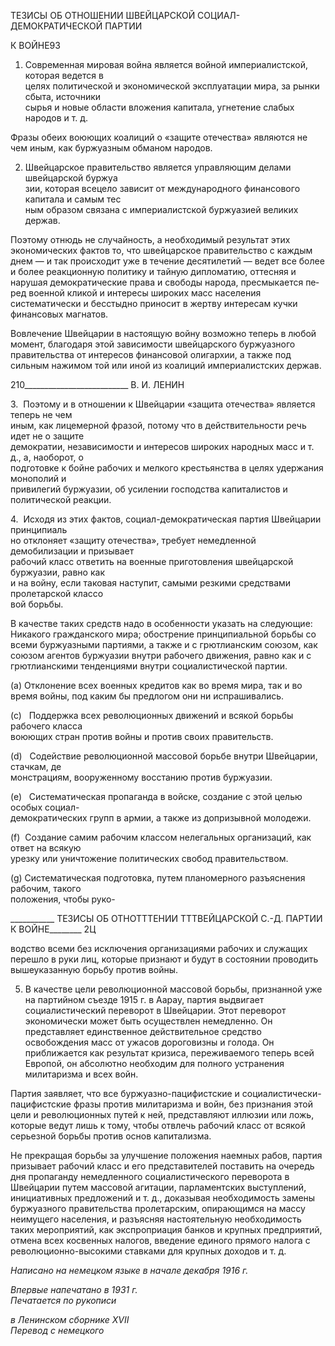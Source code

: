 ТЕЗИСЫ ОБ ОТНОШЕНИИ ШВЕЙЦАРСКОЙ СОЦИАЛ-ДЕМОКРАТИЧЕСКОЙ ПАРТИИ

К ВОЙНЕ93

1. Современная мировая война является войной империалистской, которая ведется в  
целях политической и экономической эксплуатации мира, за рынки сбыта, источники  
сырья и новые области вложения капитала, угнетение слабых народов и т. д.

Фразы обеих воюющих коалиций о «защите отечества» являются не чем иным, как буржуазным обманом народов.

2. Швейцарское правительство является управляющим делами швейцарской буржуа­  
зии, которая всецело зависит от международного финансового капитала и самым тес­  
ным образом связана с империалистской буржуазией великих держав.

Поэтому отнюдь не случайность, а необходимый результат этих экономических фак­тов то, что швейцарское правительство с каждым днем — и так происходит уже в тече­ние десятилетий — ведет все более и более реакционную политику и тайную диплома­тию, оттесняя и нарушая демократические права и свободы народа, пресмыкается пе­ред военной кликой и интересы широких масс населения систематически и бесстыдно приносит в жертву интересам кучки финансовых магнатов.

Вовлечение Швейцарии в настоящую войну возможно теперь в любой момент, бла­годаря этой зависимости швейцарского буржуазного правительства от интересов фи­нансовой олигархии, а также под сильным нажимом той или иной из коалиций импе­риалистских держав.

  

210__________________________ В. И. ЛЕНИН

3.  Поэтому и в отношении к Швейцарии «защита отечества» является теперь не чем  
иным, как лицемерной фразой, потому что в действительности речь идет не о защите  
демократии, независимости и интересов широких народных масс и т. д., а, наоборот, о  
подготовке к бойне рабочих и мелкого крестьянства в целях удержания монополий и  
привилегий буржуазии, об усилении господства капиталистов и политической реакции.

4.  Исходя из этих фактов, социал-демократическая партия Швейцарии принципиаль­  
но отклоняет «защиту отечества», требует немедленной демобилизации и призывает  
рабочий класс ответить на военные приготовления швейцарской буржуазии, равно как  
и на войну, если таковая наступит, самыми резкими средствами пролетарской классо­  
вой борьбы.

В качестве таких средств надо в особенности указать на следующие: Никакого гражданского мира; обострение принципиальной борьбы со всеми буржу­азными партиями, а также и с грютлианским союзом, как союзом агентов буржуазии внутри рабочего движения, равно как и с грютлианскими тенденциями внутри социа­листической партии.

(а) Отклонение всех военных кредитов как во время мира, так и во время войны, под каким бы предлогом они ни испрашивались.

(c)   Поддержка всех революционных движений и всякой борьбы рабочего класса  
воюющих стран против войны и против своих правительств.

(d)   Содействие революционной массовой борьбе внутри Швейцарии, стачкам, де­  
монстрациям, вооруженному восстанию против буржуазии.

(e)   Систематическая пропаганда в войске, создание с этой целью особых социал-  
демократических групп в армии, а также из допризывной молодежи.

(f)  Создание самим рабочим классом нелегальных организаций, как ответ на всякую  
урезку или уничтожение политических свобод правительством.

(g) Систематическая подготовка, путем планомерного разъяснения рабочим, такого  
положения, чтобы руко-

  

___________ ТЕЗИСЫ ОБ ОТНОТТТЕНИИ ТТТВЕЙЦАРСКОЙ С.-Д. ПАРТИИ К ВОЙНЕ________ 2Ц

водство всеми без исключения организациями рабочих и служащих перешло в руки лиц, которые признают и будут в состоянии проводить вышеуказанную борьбу против войны.

5. В качестве цели революционной массовой борьбы, признанной уже на партийном съезде 1915 г. в Аарау, партия выдвигает социалистический переворот в Швейцарии. Этот переворот экономически может быть осуществлен немедленно. Он представляет единственное действительное средство освобождения масс от ужасов дороговизны и голода. Он приближается как результат кризиса, переживаемого теперь всей Европой, он абсолютно необходим для полного устранения милитаризма и всех войн.

Партия заявляет, что все буржуазно-пацифистские и социалистически-пацифистские фразы против милитаризма и войн, без признания этой цели и революционных путей к ней, представляют иллюзии или ложь, которые ведут лишь к тому, чтобы отвлечь рабо­чий класс от всякой серьезной борьбы против основ капитализма.

Не прекращая борьбы за улучшение положения наемных рабов, партия призывает рабочий класс и его представителей поставить на очередь дня пропаганду немедленно­го социалистического переворота в Швейцарии путем массовой агитации, парламент­ских выступлений, инициативных предложений и т. д., доказывая необходимость заме­ны буржуазного правительства пролетарским, опирающимся на массу неимущего насе­ления, и разъясняя настоятельную необходимость таких мероприятий, как экспроприа­ция банков и крупных предприятий, отмена всех косвенных налогов, введение единого прямого налога с революционно-высокими ставками для крупных доходов и т. д.

_Написано на немецком языке_ _в начале декабря 1916 г._

_Впервые напечатано в 1931 г.                                                             Печатается по рукописи_

_в Ленинском сборнике_ _XVII_                                                                   _Перевод с немецкого_